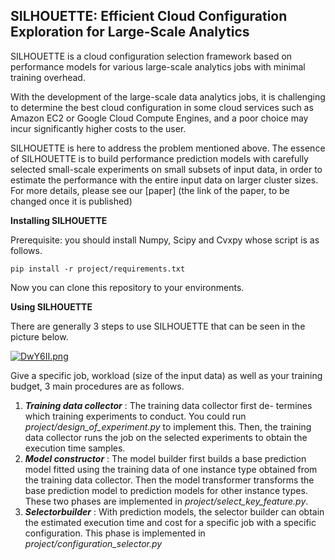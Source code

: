 ## SILHOUETTE: Efficient Cloud Configuration Exploration for Large-Scale Analytics
SILHOUETTE is a cloud configuration selection framework based on performance models for various large-scale analytics jobs with minimal training overhead.

With the development of the large-scale data analytics jobs, it is challenging to determine the best cloud configuration in some cloud services such as Amazon EC2 or Google Cloud Compute Engines, and a poor choice may incur significantly higher costs to the user.

SILHOUETTE is here to address the problem mentioned above. The essence of SILHOUETTE is to build performance prediction models with carefully selected small-scale experiments on small subsets of input data, in order to estimate the performance with the entire input data on larger cluster sizes. For more details, please see our [paper] (the link of the paper, to be changed once it is published)

**Installing SILHOUETTE**

Prerequisite: you should install Numpy, Scipy and Cvxpy whose script is as follows.

```
pip install -r project/requirements.txt
```

Now you can clone this repository to your environments.

**Using SILHOUETTE**

There are generally 3 steps to use SILHOUETTE that can be seen in the picture below.

[![DwY6II.png](https://s3.ax1x.com/2020/11/26/DwY6II.png)](https://imgchr.com/i/DwY6II)

Give a specific job, workload (size of the input data) as well as your training budget, 3 main procedures are as follows.

1. ***Training data collector*** : The training data collector first de- termines which training experiments to conduct. You could run *project/design_of_experiment.py* to implement this. Then, the training data collector runs the job on the selected experiments to obtain the execution time samples.
2. ***Model constructor*** : The model builder first builds a base prediction model fitted using the training data of one instance type obtained from the training data collector. Then the model transformer transforms the base prediction model to prediction models for other instance types. These two phases are implemented in *project/select_key_feature.py*.
3. ***Selectorbuilder*** : With prediction models, the selector builder can obtain the estimated execution time and cost for a specific job with a specific configuration. This phase is implemented in *project/configuration_selector.py*

